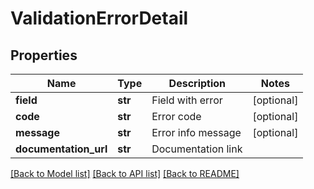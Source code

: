 # ValidationErrorDetail

## Properties
Name | Type | Description | Notes
------------ | ------------- | ------------- | -------------
**field** | **str** | Field with error | [optional] 
**code** | **str** | Error code | [optional] 
**message** | **str** | Error info message | [optional] 
**documentation_url** | **str** | Documentation link | 

[[Back to Model list]](../README.md#documentation-for-models) [[Back to API list]](../README.md#documentation-for-api-endpoints) [[Back to README]](../README.md)


